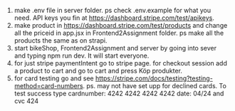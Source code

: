 1. make .env file in server folder. ps check .env.example for what you need. API keys you fin at https://dashboard.stripe.com/test/apikeys.
2. make product in https://dashboard.stripe.com/test/products and change all the priceid in app.jsx in Frontend2Assignment folder. ps make all the products the same as on strapi.
3. start bikeShop, Frontend2Assignment and server by going into sever and typing npm run dev. It will start everyone.
4. for just stripe paymentIntent go to stripe page. for checkout session add a product to cart and go to cart and press Köp produkter.
5. for card testing go and see https://stripe.com/docs/testing?testing-method=card-numbers. ps. may not have set upp for declined cards. To test success type cardnumber: 4242 4242 4242 4242 date: 04/24 and cvc 424
